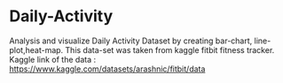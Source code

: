 # Daily-Activity
Analysis and visualize Daily Activity Dataset by creating bar-chart, line-plot,heat-map. This data-set was taken from kaggle fitbit fitness tracker. 
Kaggle link of the data : https://www.kaggle.com/datasets/arashnic/fitbit/data
